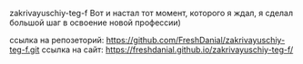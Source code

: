zakrivayuschiy-teg-f
Вот и настал тот момент, которого я ждал, я сделал большой шаг в освоение новой профессии)

ссылка на репозеторий: https://github.com/FreshDanial/zakrivayuschiy-teg-f.git
ссылка на сайт: https://freshdanial.github.io/zakrivayuschiy-teg-f/